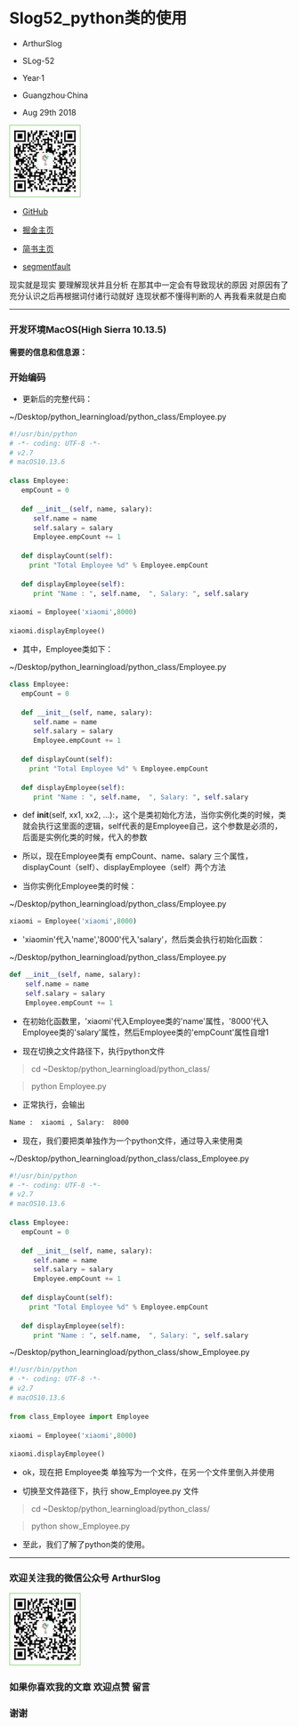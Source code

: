 # Slog52_python类的使用

* ArthurSlog
* SLog-52
* Year·1

* Guangzhou·China
* Aug 29th 2018

![关注微信公众号“ArthurSlog”](https://github.com/BlessedChild/LogofAxu/blob/master/images/icon_128.jpg?raw=true "微信扫描二维码，关注我的公众号")

* [GitHub](https://github.com/BlessedChild/ArthurSlog)

* [掘金主页](https://juejin.im/user/59f2a424f265da432f305c66/posts)

* [简书主页](https://www.jianshu.com/u/b9ebe10f0534)

* [segmentfault](https://segmentfault.com/u/arthurslog/articles)

现实就是现实 要理解现状并且分析 在那其中一定会有导致现状的原因 对原因有了充分认识之后再根据词付诸行动就好 连现状都不懂得判断的人 再我看来就是白痴

---

### 开发环境MacOS(High Sierra 10.13.5)

#### 需要的信息和信息源：

### 开始编码

* 更新后的完整代码：

~/Desktop/python_learningload/python_class/Employee.py
``` py
#!/usr/bin/python
# -*- coding: UTF-8 -*-
# v2.7
# macOS10.13.6
 
class Employee:
   empCount = 0
 
   def __init__(self, name, salary):
      self.name = name
      self.salary = salary
      Employee.empCount += 1
   
   def displayCount(self):
     print "Total Employee %d" % Employee.empCount
 
   def displayEmployee(self):
      print "Name : ", self.name,  ", Salary: ", self.salary

xiaomi = Employee('xiaomi',8000)

xiaomi.displayEmployee()
```

* 其中，Employee类如下：

~/Desktop/python_learningload/python_class/Employee.py
``` py
class Employee:
   empCount = 0
 
   def __init__(self, name, salary):
      self.name = name
      self.salary = salary
      Employee.empCount += 1
   
   def displayCount(self):
     print "Total Employee %d" % Employee.empCount
 
   def displayEmployee(self):
      print "Name : ", self.name,  ", Salary: ", self.salary
```

* def __init__(self, xx1, xx2, ...):，这个是类初始化方法，当你实例化类的时候，类就会执行这里面的逻辑，self代表的是Employee自己，这个参数是必须的，后面是实例化类的时候，代入的参数

* 所以，现在Employee类有 empCount、name、salary 三个属性，displayCount（self）、displayEmployee（self）两个方法

* 当你实例化Employee类的时候：

~/Desktop/python_learningload/python_class/Employee.py
``` py
xiaomi = Employee('xiaomi',8000)
```

* 'xiaomin'代入'name','8000'代入'salary'，然后类会执行初始化函数：

~/Desktop/python_learningload/python_class/Employee.py
``` py
def __init__(self, name, salary):
    self.name = name
    self.salary = salary
    Employee.empCount += 1
```

* 在初始化函数里，'xiaomi'代入Employee类的'name'属性，'8000'代入Employee类的'salary'属性，然后Employee类的'empCount'属性自增1

* 现在切换之文件路径下，执行python文件

> cd ~Desktop/python_learningload/python_class/

> python Employee.py

* 正常执行，会输出

``` txt
Name :  xiaomi , Salary:  8000
```

* 现在，我们要把类单独作为一个python文件，通过导入来使用类

~/Desktop/python_learningload/python_class/class_Employee.py
``` py
#!/usr/bin/python
# -*- coding: UTF-8 -*-
# v2.7
# macOS10.13.6

class Employee:
   empCount = 0
 
   def __init__(self, name, salary):
      self.name = name
      self.salary = salary
      Employee.empCount += 1
   
   def displayCount(self):
     print "Total Employee %d" % Employee.empCount
 
   def displayEmployee(self):
      print "Name : ", self.name,  ", Salary: ", self.salary
```

~/Desktop/python_learningload/python_class/show_Employee.py
``` py
#!/usr/bin/python
# -*- coding: UTF-8 -*-
# v2.7
# macOS10.13.6

from class_Employee import Employee

xiaomi = Employee('xiaomi',8000)

xiaomi.displayEmployee()
```

* ok，现在把 Employee类 单独写为一个文件，在另一个文件里倒入并使用

* 切换至文件路径下，执行 show_Employee.py 文件

> cd ~Desktop/python_learningload/python_class/

> python show_Employee.py

* 至此，我们了解了python类的使用。

---

### 欢迎关注我的微信公众号 ArthurSlog

![关注微信公众号“ArthurSlog”](https://github.com/BlessedChild/LogofAxu/blob/master/images/icon_128.jpg?raw=true "微信扫描二维码，关注我的公众号")

### 如果你喜欢我的文章 欢迎点赞 留言
### 谢谢
